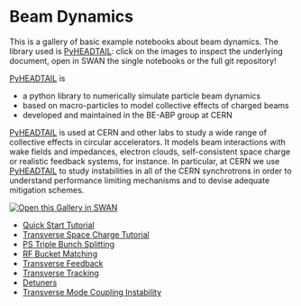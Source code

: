 # Beam Dynamics

This is a gallery of basic example notebooks about beam dynamics. The library used is [PyHEADTAIL][pyheadtail]: click on the images to inspect the underlying document, open in SWAN the single notebooks or the full git repository!

[PyHEADTAIL][pyheadtail] is

- a python library to numerically simulate particle beam dynamics
- based on macro-particles to model collective effects of charged beams
- developed and maintained in the BE-ABP group at CERN

[PyHEADTAIL][pyheadtail] is used at CERN and other labs to study a wide range of collective effects in circular accelerators. It models beam interactions with wake fields and impedances, electron clouds, self-consistent space charge or realistic feedback systems, for instance. In particular, at CERN we use [PyHEADTAIL][pyheadtail] to study instabilities in all of the CERN synchrotrons in order to understand performance limiting mechanisms and to devise adequate mitigation schemes.

[<img class="open_in_swan" data-path="beams_dynamics" alt="Open this Gallery in SWAN" src="https://swanserver.web.cern.ch/swanserver/images/badge_swan_white_150.png">][gallery_url]

* [Quick Start Tutorial](beams_dynamics/Tutorial.ipynb)
* [Transverse Space Charge Tutorial](beams_dynamics/simulation_notebooks/SpaceChargeTutorial.ipynb)
* [PS Triple Bunch Splitting](beams_dynamics/simulation_notebooks/PS-TripleBunchSplitting.ipynb)
* [RF Bucket Matching](beams_dynamics/howto_notebooks/RFBucket_Matching.ipynb)
* [Transverse Feedback](beams_dynamics/simulation_notebooks/TransverseDamper.ipynb)
* [Transverse Tracking](beams_dynamics/howto_notebooks/TransverseTrackingTest.ipynb)
* [Detuners](beams_dynamics/howto_notebooks/DetunersTest.ipynb)
* [Transverse Mode Coupling Instability](beams_dynamics/simulation_notebooks/Transverse_Mode_Coupling_Instability/Transverse_Mode_Coupling_Instability.ipynb?clone_folder=True)


[pyheadtail]:https://github.com/PyCOMPLETE/PyHEADTAIL/wiki
[gallery_url]:https://cern.ch/swanserver/cgi-bin/go/?projurl=https://github.com/PyCOMPLETE/PyHEADTAIL-playground.git